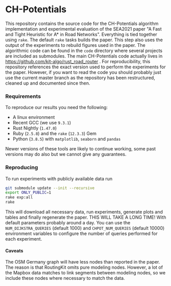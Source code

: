 # CH-Potentials

This repository contains the source code for the CH-Potentials algorithm implementation and experimental evaluation of the SEA2021 paper "A Fast and Tight Heuristic for A* in Road Networks".
Everything is tied together using `rake`.
The default `rake` tasks builds the paper.
This step also uses the output of the experiments to rebuild figures used in the paper.
The algorithmic code can be found in the `code` directory where several projects are included as submodules.
The main CH-Potentials code actually lives in https://github.com/kit-algo/rust_road_router .
For reproducibility, this repository references the exact version used to perform the experiments for the paper.
However, if you want to read the code you should probably just use the current master branch as the repository has been restructured, cleaned up and documented since then.

### Requirements

To reproduce our results you need the following:

- A linux environment
- Recent GCC (we use `9.3.1`)
- Rust Nightly (`1.47.0`)
- Ruby (`2.5.8`) and the `rake` (`12.3.3`) Gem
- Python (`3.8.5`) with `matplotlib`, `seaborn` and `pandas`

Newer versions of these tools are likely to continue working, some past versions may do also but we cannot give any guarantees.

### Reproducing

To run experiments with publicly available data run

```bash
git submodule update --init --recursive
export ONLY_PUBLIC=1
rake exp:all
rake
```

This will download all necessary data, run experiments, generate plots and tables and finally regenerate the paper.
THIS WILL TAKE A LONG TIME!
With default parameters probably around a day.
You can use the `NUM_DIJKSTRA_QUERIES` (default 1000) and `CHPOT_NUM_QUERIES` (default 10000) environment variables to configure the number of queries performed for each experiment.

#### Caveats

The OSM Germany graph will have less nodes than reported in the paper.
The reason is that RoutingKit omits pure modeling nodes.
However, a lot of the Mapbox data matches to link segments between modeling nodes, so we include these nodes where necessary to match the data.
